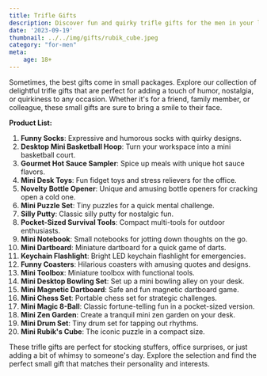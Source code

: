```yaml
---
title: Trifle Gifts
description: Discover fun and quirky trifle gifts for the men in your life.
date: '2023-09-19'
thumbnail: ../../img/gifts/rubik_cube.jpeg
category: "for-men"
meta:
    age: 18+
---
```

Sometimes, the best gifts come in small packages. Explore our collection of delightful trifle gifts that are perfect for adding a touch of humor, nostalgia, or quirkiness to any occasion. Whether it's for a friend, family member, or colleague, these small gifts are sure to bring a smile to their face.

**Product List:**
1. **Funny Socks**: Expressive and humorous socks with quirky designs.
2. **Desktop Mini Basketball Hoop**: Turn your workspace into a mini basketball court.
3. **Gourmet Hot Sauce Sampler**: Spice up meals with unique hot sauce flavors.
4. **Mini Desk Toys**: Fun fidget toys and stress relievers for the office.
5. **Novelty Bottle Opener**: Unique and amusing bottle openers for cracking open a cold one.
6. **Mini Puzzle Set**: Tiny puzzles for a quick mental challenge.
7. **Silly Putty**: Classic silly putty for nostalgic fun.
8. **Pocket-Sized Survival Tools**: Compact multi-tools for outdoor enthusiasts.
9. **Mini Notebook**: Small notebooks for jotting down thoughts on the go.
10. **Mini Dartboard**: Miniature dartboard for a quick game of darts.
11. **Keychain Flashlight**: Bright LED keychain flashlight for emergencies.
12. **Funny Coasters**: Hilarious coasters with amusing quotes and designs.
13. **Mini Toolbox**: Miniature toolbox with functional tools.
14. **Mini Desktop Bowling Set**: Set up a mini bowling alley on your desk.
15. **Mini Magnetic Dartboard**: Safe and fun magnetic dartboard game.
16. **Mini Chess Set**: Portable chess set for strategic challenges.
17. **Mini Magic 8-Ball**: Classic fortune-telling fun in a pocket-sized version.
18. **Mini Zen Garden**: Create a tranquil mini zen garden on your desk.
19. **Mini Drum Set**: Tiny drum set for tapping out rhythms.
20. **Mini Rubik's Cube**: The iconic puzzle in a compact size.

These trifle gifts are perfect for stocking stuffers, office surprises, or just adding a bit of whimsy to someone's day. Explore the selection and find the perfect small gift that matches their personality and interests.
